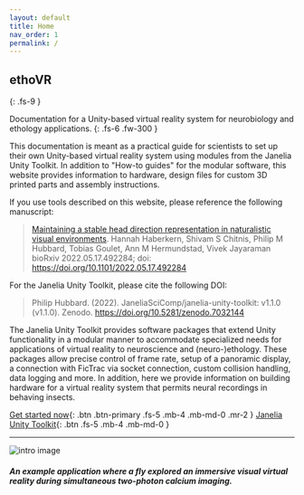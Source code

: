 ```yaml
---
layout: default
title: Home
nav_order: 1
permalink: /
---
```


## ethoVR
{: .fs-9 }

Documentation for a Unity-based virtual reality system for neurobiology and ethology applications.
{: .fs-6 .fw-300 }

This documentation is meant as a practical guide for scientists to set up their own Unity-based virtual reality system using modules from the Janelia Unity Toolkit. In addition to "How-to guides" for the modular software, this website provides information to hardware, design files for custom 3D printed parts and assembly instructions.


If you use tools described on this website, please reference the following manuscript:
> [Maintaining a stable head direction representation in naturalistic visual environments](https://biorxiv.org/content/10.1101/2022.05.17.492284v1.full).
> Hannah Haberkern, Shivam S Chitnis, Philip M Hubbard, Tobias Goulet, Ann M Hermundstad, Vivek Jayaraman
> bioRxiv 2022.05.17.492284; doi: https://doi.org/10.1101/2022.05.17.492284

For the Janelia Unity Toolkit, please cite the following DOI:
> Philip Hubbard. (2022). 
> JaneliaSciComp/janelia-unity-toolkit: v1.1.0 (v1.1.0). 
> Zenodo. https://doi.org/10.5281/zenodo.7032144


The Janelia Unity Toolkit provides software packages that extend Unity functionality in a modular manner to accommodate specialized needs for applications of virtual reality to neuroscience and (neuro-)ethology. These packages allow precise control of frame rate, setup of a panoramic display, a connection with FicTrac via socket connection, custom collision handling, data logging and more. In addition, here we provide information on building hardware for a virtual reality system that permits neural recordings in behaving insects.


[Get started now](https://hjmh.github.io/ethoVR/getting-started/){: .btn .btn-primary .fs-5 .mb-4 .mb-md-0 .mr-2 }  [Janelia Unity Toolkit](https://github.com/JaneliaSciComp/janelia-unity-toolkit){: .btn .fs-5 .mb-4 .mb-md-0 }

---

![intro image](https://hjmh.github.io/ethoVR/assets/DemoImage.png)
##### An example application where a fly explored an immersive visual virtual reality during simultaneous two-photon calcium imaging.
